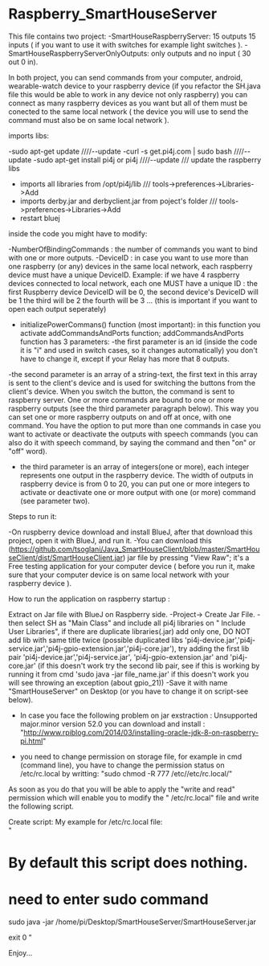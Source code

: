 # Raspberry_SmartHouseServer


This file contains two project:
-SmartHouseRaspberryServer: 15 outputs 15 inputs ( if you want to use it with switches for example light switches ).
 -SmartHouseRaspberryServerOnlyOutputs: only outputs and no input ( 30 out 0 in).

In both project, you can send commands from your computer, android, wearable-watch device to your raspberry device (if you refactor the SH.java file this would be able to work in any device not only raspberry) you can connect as many raspberry devices as you want but all of them must be conected to the same local network ( the device you will use to send the command must also be on same local network ).


imports libs:

-sudo apt-get update                  ////--update
-curl -s get.pi4j.com | sudo bash    ////--update
-sudo apt-get install pi4j or pi4j   ////--update                    /// update the raspberry libs
- imports all libraries from  /opt/pi4j/lib                   /// tools->preferences->Libraries->Add
- imports derby.jar and derbyclient.jar from poject's folder /// tools->preferences->Libraries->Add
- restart bluej

inside the code you might have to modify:

-NumberOfBindingCommands : the number of commands you want to bind with one or more outputs.
-DeviceID : in case you want to use more than one raspberry (or any) devices in the same local network, each raspberry device must have a unique DeviceID. 
Example: if we have 4 raspberry devices connected to local network, each one MUST have a unique ID :
         the first Ruspberry device DeviceID will be 0, the second device's DeviceID will be 1
         the third will be 2 the fourth will be 3 ...    (this is important if you want to open each output seperately)
- initializePowerCommans() function (most important): in this function you activate addCommandsAndPorts function;
addCommandsAndPorts function has 3 parameters: 
-the first parameter is an id (inside the code it is "i" and used in switch cases, so it changes automatically) you don't have to change it, except if your Relay has more that 8 outputs.

-the second parameter is an array of a string-text, the first text in this array is sent to the client's device and is used for switching the buttons from the client's device. When you switch the button, the command is sent to raspberry server. One or more commands are bound to one or more raspberry outputs (see the third parameter paragraph below). This way you can set one or more raspberry outputs on and off at once, with one command. You have the option to put more than one commands in case you want to activate or deactivate the outputs with speech commands (you can also do it with speech command, by saying the command and then "on" or "off" word).

- the third parameter is an array of integers(one  or more), each integer represents one output in the raspberry device. The width of outputs in raspberry device is from 0 to 20, you can put one or more integers to activate or deactivate one or more output with one (or more) command (see parameter two).

Steps to run it:

-On ruspberry device download and install BlueJ, after that download this project, open it with BlueJ, and run it.
-You can download this (https://github.com/tsoglani/Java_SmartHouseClient/blob/master/SmartHouseClient/dist/SmartHouseClient.jar) jar file by pressing "View Raw"; it's a Free testing application for your computer device ( before you run it, make sure that your computer device is on same local network with your raspberry device ).


How to run the application on raspberry startup :

Extract on Jar file with BlueJ on Raspberry side. 
-Project-> Create Jar File.
-then select SH as "Main Class" and include all pi4j libraries on " Include User Libraries", if there are duplicate 
libraries(.jar) add only one, DO NOT add lib with same title twice (possible duplicated libs 'pi4j-device.jar','pi4j-service.jar','pi4j-gpio-extension.jar','pi4j-core.jar'),
try adding the first lib pair 'pi4j-device.jar','pi4j-service.jar', 'pi4j-gpio-extension.jar' and 'pi4j-core.jar'
 (if this doesn't work try the second lib pair, see if this is working by running it from cmd 'sudo java -jar file_name.jar' if this doesn't work you will see throwing an exception (about gpio_21))
-Save it with name "SmartHouseServer" on Desktop (or you have to change it on script-see below).
- In case you face the following problem on jar exstraction :  Unsupported major.minor version 52.0
you can download and install : "http://www.rpiblog.com/2014/03/installing-oracle-jdk-8-on-raspberry-pi.html"

- you  need to change permission on storage file, for example in cmd (command line), you have to change the permission status on /etc/rc.local by writting: 
 "sudo chmod -R 777 /etc//etc/rc.local/"

As soon as you do that you will be able to apply the "write and read" permission which will enable you to modify the " /etc/rc.local" file and write the following script.

Create script:
My example for /etc/rc.local file:  
" 
 # By default this script does nothing.
 # need to enter sudo command

sudo java -jar /home/pi/Desktop/SmartHouseServer/SmartHouseServer.jar


exit 0
"

Enjoy...
